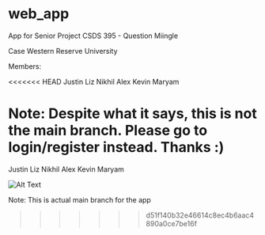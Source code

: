 # web_app

App for Senior Project CSDS 395 - Question Miingle

Case Western Reserve University

Members:

<<<<<<< HEAD
Justin
Liz
Nikhil
Alex
Kevin
Maryam

Note: Despite what it says, this is not the main branch. Please go to login/register instead. Thanks :)
=======
Justin Liz Nikhil Alex Kevin Maryam

![Alt Text](https://imgur.com/a/kg0pITb.gif)



Note: This is actual main branch for the app
>>>>>>> d51f140b32e46614c8ec4b6aac4890a0ce7be16f
